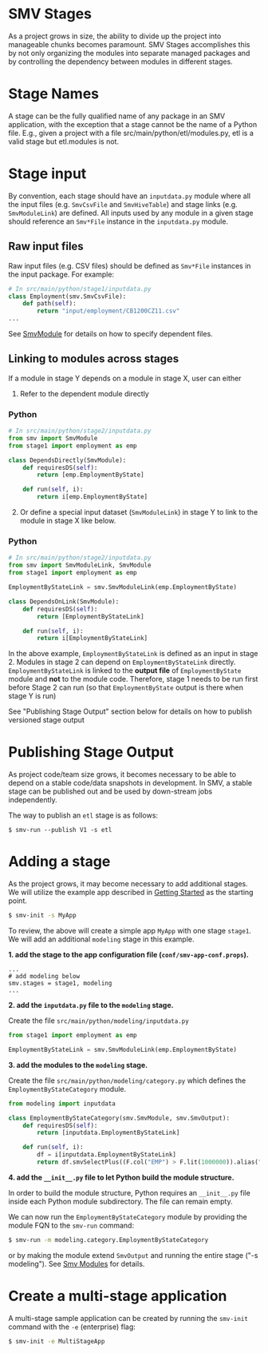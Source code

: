 # SMV Stages

As a project grows in size, the ability to divide up the project into manageable chunks becomes paramount.
SMV Stages accomplishes this by not only organizing the modules into separate managed packages and by controlling the dependency between modules in different stages.

# Stage Names

A stage can be the fully qualified name of any package in an SMV application, with the exception that a stage cannot be the name of a Python file. E.g., given a project with a file src/main/python/etl/modules.py, etl is a valid stage but etl.modules is not.

# Stage input
By convention, each stage should have an `inputdata.py` module where all the input files (e.g. `SmvCsvFile` and `SmvHiveTable`) and stage links (e.g. `SmvModuleLink`) are defined.  All inputs used by any module in a given stage should reference an `Smv*File` instance in the `inputdata.py` module.

## Raw input files
Raw input files (e.g. CSV files) should be defined as `Smv*File` instances in the input package.  For example:

```python
# In src/main/python/stage1/inputdata.py
class Employment(smv.SmvCsvFile):
    def path(self):
        return "input/employment/CB1200CZ11.csv"
...
```
See [SmvModule](smv_module.md) for details on how to specify dependent files.

## Linking to modules across stages

If a module in stage Y depends on a module in stage X, user can either
1. Refer to the dependent module directly

### Python
```python
# In src/main/python/stage2/inputdata.py
from smv import SmvModule
from stage1 import employment as emp

class DependsDirectly(SmvModule):
    def requiresDS(self):
        return [emp.EmploymentByState]

    def run(self, i):
        return i[emp.EmploymentByState]
```

2. Or define a special input dataset (`SmvModuleLink`) in stage Y to link to the module in stage X like below.

### Python
```python
# In src/main/python/stage2/inputdata.py
from smv import SmvModuleLink, SmvModule
from stage1 import employment as emp

EmploymentByStateLink = smv.SmvModuleLink(emp.EmploymentByState)

class DependsOnLink(SmvModule):
    def requiresDS(self):
        return [EmploymentByStateLink]

    def run(self, i):
        return i[EmploymentByStateLink]
```

In the above example, `EmploymentByStateLink` is defined as an input in stage 2. Modules in stage 2 can depend on `EmploymentByStateLink` directly. `EmploymentByStateLink` is linked to the **output file** of `EmploymentByState` module and **not** to the module code. Therefore, stage 1 needs to be run first before Stage 2 can run (so that `EmploymentByState` output is there when stage Y is run)

See "Publishing Stage Output" section below for details on how to publish versioned stage output

# Publishing Stage Output

As project code/team size grows, it becomes necessary to be able to depend on a stable code/data snapshots in development. In SMV, a stable stage can be published out and be used by down-stream jobs independently.

The way to publish an `etl` stage is as follows:

```shell
$ smv-run --publish V1 -s etl
```

# Adding a stage
As the project grows, it may become necessary to add additional stages.
We will utilize the example app described in [Getting Started](getting_started.md) as the starting point.

```bash
$ smv-init -s MyApp
```

To review, the above will create a simple app `MyApp` with one stage `stage1`. We will add an additional `modeling` stage in this example.

**1. add the stage to the app configuration file (`conf/smv-app-conf.props`).**

```
...
# add modeling below
smv.stages = stage1, modeling
...
```

**2. add the `inputdata.py` file to the `modeling` stage.**

Create the file `src/main/python/modeling/inputdata.py`

```python
from stage1 import employment as emp

EmploymentByStateLink = smv.SmvModuleLink(emp.EmploymentByState)

```

**3. add the modules to the `modeling` stage.**

Create the file `src/main/python/modeling/category.py` which defines the `EmploymentByStateCategory` module.

```python
from modeling import inputdata

class EmploymentByStateCategory(smv.SmvModule, smv.SmvOutput):
    def requiresDS(self):
        return [inputdata.EmploymentByStateLink]

    def run(self, i):
        df = i[inputdata.EmploymentByStateLink]
        return df.smvSelectPlus((F.col("EMP") > F.lit(1000000)).alias("cat_high_emp"))
```

**4. add the `__init__.py` file to let Python build the module structure.**

In order to build the module structure, Python requires an `__init__.py` file inside each Python module subdirectory.  The file can remain empty.

We can now run the `EmploymentByStateCategory` module by providing the module FQN to the `smv-run` command:

```bash
$ smv-run -m modeling.category.EmploymentByStateCategory
```
or by making the module extend `SmvOutput` and running the entire stage ("-s modeling").
See [Smv Modules](smv_module.md) for details.

# Create a multi-stage application
A multi-stage sample application can be created by running the `smv-init` command with the `-e` (enterprise) flag:

```bash
$ smv-init -e MultiStageApp
```
